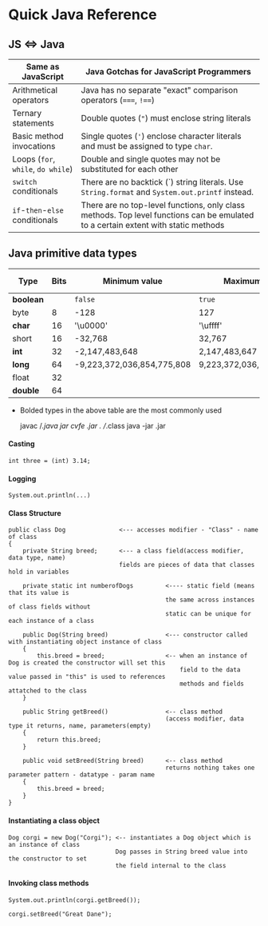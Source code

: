 # Quick Java Reference

## JS <=> Java

| Same as JavaScript                 | Java Gotchas for JavaScript Programmers                                                                                           |
| ---------------------------------- | --------------------------------------------------------------------------------------------------------------------------------- |
| Arithmetical operators             | Java has no separate "exact" comparison operators (`===`, `!==`)                                                                  |
| Ternary statements                 | Double quotes (`"`) must enclose string literals                                                                                  |
| Basic method invocations           | Single quotes (`'`) enclose character literals and must be assigned to type `char`.                                               |
| Loops (`for`, `while`, `do while`) | Double and single quotes may not be substituted for each other                                                                    |
| `switch` conditionals              | There are no backtick (\`) string literals. Use `String.format` and `System.out.printf` instead.                                  |
| `if`-`then`-`else` conditionals    | There are no top-level functions, only class methods. Top level functions can be emulated to a certain extent with static methods |

## Java primitive data types

| Type        | Bits | Minimum value              | Maximum value             | Default value |
| ----------- | ---- | -------------------------- | ------------------------- | ------------- |
| **boolean** |      | `false`                    | `true`                    | `false`       |
| byte        | 8    | -128                       | 127                       | 0             |
| **char**    | 16   | '\u0000'                   | '\uffff'                  | '\u0000'      |
| short       | 16   | -32,768                    | 32,767                    | 0             |
| **int**     | 32   | -2,147,483,648             | 2,147,483,647             | 0             |
| **long**    | 64   | -9,223,372,036,854,775,808 | 9,223,372,036,854,775,807 | 0L            |
| float       | 32   |                            |                           | 0f            |
| **double**  | 64   |                            |                           | 0d            |

- Bolded types in the above table are the most commonly used


    javac <package>/*.java
    jar cvfe <name>.jar <package>.<main-class> <package>/*.class
    java -jar <name>.jar
    
#### Casting
    
    int three = (int) 3.14;
   
#### Logging 
    
    System.out.println(...)

#### Class Structure 

    public class Dog               <--- accesses modifier - "Class" - name of class
    {
        private String breed;      <--- a class field(access modifier, data type, name) 
                                   fields are pieces of data that classes hold in variables
                              
        private static int numberofDogs         <---- static field (means that its value is 
                                                the same across instances of class fields without 
                                                static can be unique for each instance of a class
                                        
        public Dog(String breed)                <--- constructor called with instantiating object instance of class
        {   
            this.breed = breed;                 <-- when an instance of Dog is created the constructor will set this 
                                                    field to the data value passed in "this" is used to references 
                                                    methods and fields attatched to the class
        }
        
        public String getBreed()                <-- class method 
                                                (access modifier, data type it returns, name, parameters(empty)
        {
            return this.breed;
        }

        public void setBreed(String breed)      <-- class method 
                                                returns nothing takes one parameter pattern - datatype - param name
        {
            this.breed = breed;
        }
    }
        
#### Instantiating a class object

    Dog corgi = new Dog("Corgi"); <-- instantiates a Dog object which is an instance of class 
                                  Dog passes in String breed value into the constructor to set 
                                  the field internal to the class
                               
#### Invoking class methods
    
    System.out.println(corgi.getBreed());
    
    corgi.setBreed("Great Dane");
    

        
